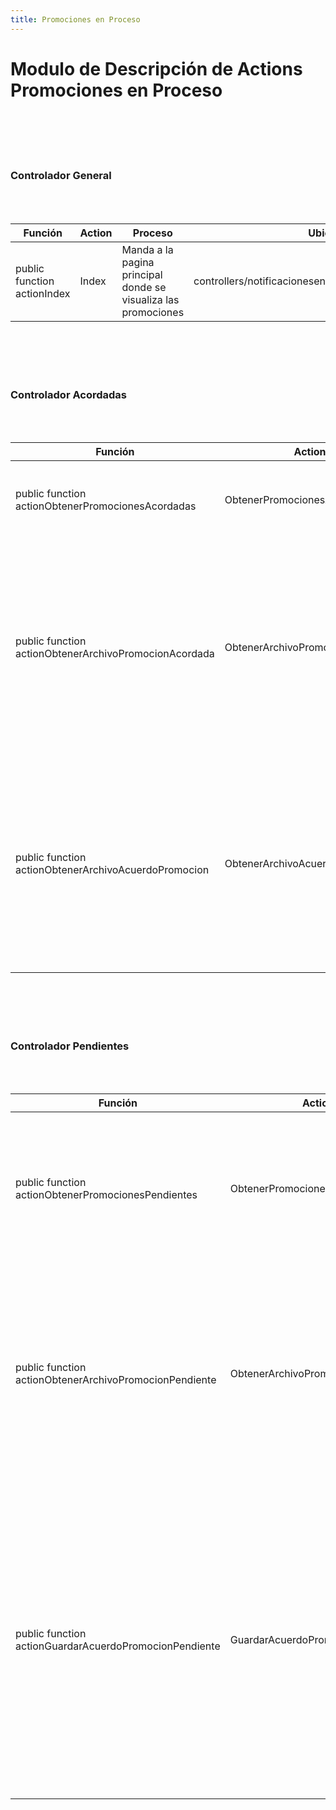 ```yaml
---
title: Promociones en Proceso 
---
```


# Modulo de Descripción de Actions Promociones en Proceso
<br></br><br></br>

### Controlador General
<br></br>

| Función | Action |  Proceso | Ubicación |
|--------------|--------------|--------------|--------------|
| public function actionIndex | Index |  Manda a la pagina principal donde se visualiza las promociones | controllers/notificacionesenproceso/GeneralController.php |
<br></br><br></br>

### Controlador Acordadas
<br></br>

| Función | Action |  Proceso | Ubicación |
|--------------|--------------|--------------|--------------|
| public function actionObtenerPromocionesAcordadas | ObtenerPromocionesAcordadas | Obtiene las promociones pendientes y de igual manera por filtros | controllers/promocionesenproceso/AcordadasController.php |
| public function actionObtenerArchivoPromocionAcordada | ObtenerArchivoPromocionAcordada | Se manda a traer la promoción, comprueba si existe, genera la ruta del archivo y la evalua,<br></br> genera una respuesta finalizando leyendo el archivo y envia el contenido | controllers/promocionesenproceso/AcordadasController.php |
| public function actionObtenerArchivoAcuerdoPromocion | ObtenerArchivoAcuerdoPromocion | Comprueba si el archivo existe, genera la ruta del archivo, evaulua si existe el archivo <br></br> genera una respuesta y finaliza leyendo el archivo y envia el contenido | controllers/promocionesenproceso/AcordadasController.php |
<br></br><br></br>


### Controlador Pendientes
<br></br>

| Función | Action |  Proceso | Ubicación |
|--------------|--------------|--------------|--------------|
| public function actionObtenerPromocionesPendientes | ObtenerPromocionesPendientes | Se obtiene la promoción pendiente de igual manera por filtros, su estado general de la promoción<br></br> | controllers/promocionespendientes/PendientesController.php |
| public function actionObtenerArchivoPromocionPendiente | ObtenerArchivoPromocionPendiente | Se manda a traer la promoción, comprueba si existe, genera la ruta del archivo y la evalua,<br></br> genera una respuesta finalizando leyendo el archivo y envia el contenido | controllers/promocionespendientes/PendientesController.php |
| public function actionGuardarAcuerdoPromocionPendiente | GuardarAcuerdoPromocionPendiente | Recibe los datos del acuerdo, los datos de la promoción, guarda el acuerdo por sus datos <br></br> guarda el archivo de acuerdo, comprueba si la ruta existe, mueve el archivo a la ruta, actualiza <br></br>la promoción en proceso| controllers/promocionespendientes/PendientesController.php |
<br></br><br></br>

